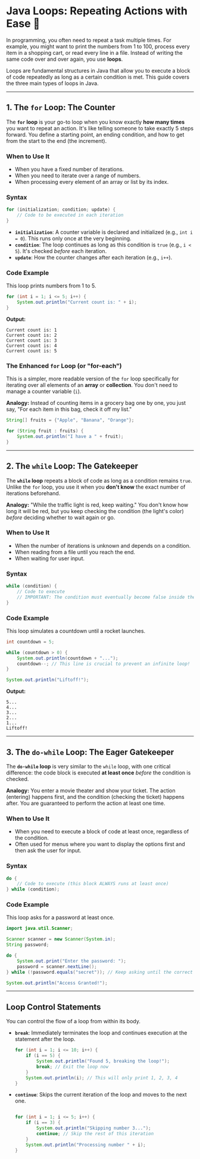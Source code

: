 # Java Loops: Repeating Actions with Ease 🔄

In programming, you often need to repeat a task multiple times. For example, you might want to print the numbers from 1 to 100, process every item in a shopping cart, or read every line in a file. Instead of writing the same code over and over again, you use **loops**.

Loops are fundamental structures in Java that allow you to execute a block of code repeatedly as long as a certain condition is met. This guide covers the three main types of loops in Java.

---

## 1\. The `for` Loop: The Counter

The **`for` loop** is your go-to loop when you know exactly **how many times** you want to repeat an action. It's like telling someone to take exactly 5 steps forward. You define a starting point, an ending condition, and how to get from the start to the end (the increment).

### When to Use It

- When you have a fixed number of iterations.
- When you need to iterate over a range of numbers.
- When processing every element of an array or list by its index.

### Syntax

```java
for (initialization; condition; update) {
    // Code to be executed in each iteration
}
```

- **`initialization`**: A counter variable is declared and initialized (e.g., `int i = 0`). This runs only once at the very beginning.
- **`condition`**: The loop continues as long as this condition is `true` (e.g., `i < 5`). It's checked _before_ each iteration.
- **`update`**: How the counter changes after each iteration (e.g., `i++`).

### Code Example

This loop prints numbers from 1 to 5.

```java
for (int i = 1; i <= 5; i++) {
    System.out.println("Current count is: " + i);
}
```

**Output:**

```
Current count is: 1
Current count is: 2
Current count is: 3
Current count is: 4
Current count is: 5
```

### The Enhanced `for` Loop (or "for-each")

This is a simpler, more readable version of the `for` loop specifically for iterating over all elements of an **array** or **collection**. You don't need to manage a counter variable (`i`).

**Analogy:** Instead of counting items in a grocery bag one by one, you just say, "For each item in this bag, check it off my list."

```java
String[] fruits = {"Apple", "Banana", "Orange"};

for (String fruit : fruits) {
    System.out.println("I have a " + fruit);
}
```

---

## 2\. The `while` Loop: The Gatekeeper

The **`while` loop** repeats a block of code as long as a condition remains `true`. Unlike the `for` loop, you use it when you **don't know** the exact number of iterations beforehand.

**Analogy:** "While the traffic light is red, keep waiting." You don't know how long it will be red, but you keep checking the condition (the light's color) _before_ deciding whether to wait again or go.

### When to Use It

- When the number of iterations is unknown and depends on a condition.
- When reading from a file until you reach the end.
- When waiting for user input.

### Syntax

```java
while (condition) {
    // Code to execute
    // IMPORTANT: The condition must eventually become false inside the loop!
}
```

### Code Example

This loop simulates a countdown until a rocket launches.

```java
int countdown = 5;

while (countdown > 0) {
    System.out.println(countdown + "...");
    countdown--; // This line is crucial to prevent an infinite loop!
}

System.out.println("Liftoff!");
```

**Output:**

```
5...
4...
3...
2...
1...
Liftoff!
```

---

## 3\. The `do-while` Loop: The Eager Gatekeeper

The **`do-while` loop** is very similar to the `while` loop, with one critical difference: the code block is executed **at least once** _before_ the condition is checked.

**Analogy:** You enter a movie theater and show your ticket. The action (entering) happens first, and the condition (checking the ticket) happens after. You are guaranteed to perform the action at least one time.

### When to Use It

- When you need to execute a block of code at least once, regardless of the condition.
- Often used for menus where you want to display the options first and then ask the user for input.

### Syntax

```java
do {
    // Code to execute (this block ALWAYS runs at least once)
} while (condition);
```

### Code Example

This loop asks for a password at least once.

```java
import java.util.Scanner;

Scanner scanner = new Scanner(System.in);
String password;

do {
    System.out.print("Enter the password: ");
    password = scanner.nextLine();
} while (!password.equals("secret")); // Keep asking until the correct password is given

System.out.println("Access Granted!");
```

---

## Loop Control Statements

You can control the flow of a loop from within its body.

- **`break`**: Immediately terminates the loop and continues execution at the statement after the loop.

  ```java
  for (int i = 1; i <= 10; i++) {
      if (i == 5) {
          System.out.println("Found 5, breaking the loop!");
          break; // Exit the loop now
      }
      System.out.println(i); // This will only print 1, 2, 3, 4
  }
  ```

- **`continue`**: Skips the current iteration of the loop and moves to the next one.

  ```java

  for (int i = 1; i <= 5; i++) {
      if (i == 3) {
          System.out.println("Skipping number 3...");
          continue; // Skip the rest of this iteration
      }
      System.out.println("Processing number " + i);
  }
  ```
